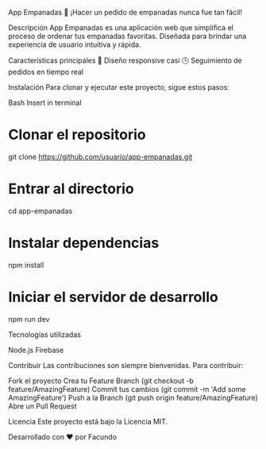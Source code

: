 App Empanadas 🥟
¡Hacer un pedido de empanadas nunca fue tan fácil!

Descripción
App Empanadas es una aplicación web que simplifica el proceso de ordenar tus empanadas favoritas. Diseñada para brindar una experiencia de usuario intuitiva y rápida.

Características principales
📱 Diseño responsive casi 
🕒 Seguimiento de pedidos en tiempo real

Instalación
Para clonar y ejecutar este proyecto, sigue estos pasos:

Bash
Insert in terminal

# Clonar el repositorio
git clone https://github.com/usuario/app-empanadas.git

# Entrar al directorio
cd app-empanadas

# Instalar dependencias
npm install

# Iniciar el servidor de desarrollo
npm run dev

Tecnologías utilizadas

Node.js
Firebase 

Contribuir
Las contribuciones son siempre bienvenidas. Para contribuir:

Fork el proyecto
Crea tu Feature Branch (git checkout -b feature/AmazingFeature)
Commit tus cambios (git commit -m 'Add some AmazingFeature')
Push a la Branch (git push origin feature/AmazingFeature)
Abre un Pull Request

Licencia
Este proyecto está bajo la Licencia MIT.

Desarrollado con ❤️ por Facundo
